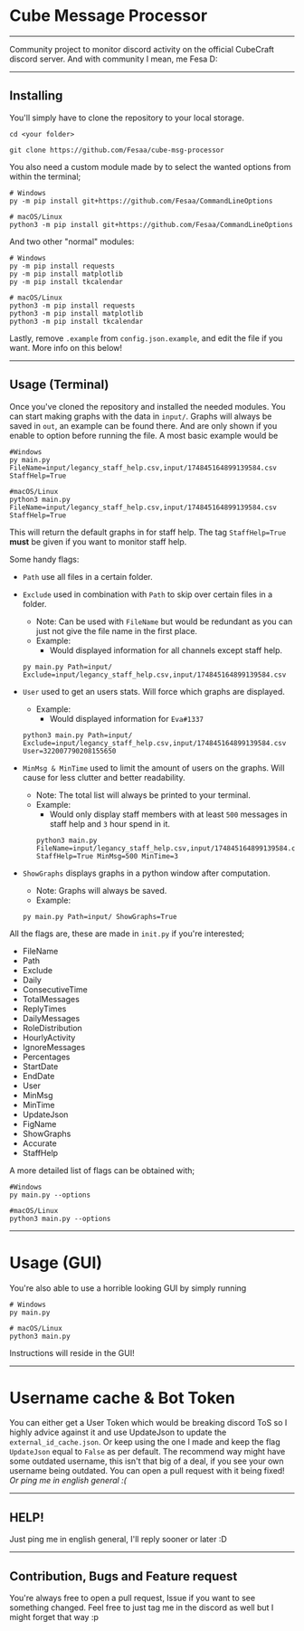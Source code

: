 # Cube Message Processor
___
Community project to monitor discord activity on the official CubeCraft discord server. 
And with community I mean, me Fesa D:
___
## Installing
You'll simply have to clone the repository to your local storage. 
```git
cd <your folder>

git clone https://github.com/Fesaa/cube-msg-processor
```
You also need a custom module made by to select the wanted options from within the terminal;
```git
# Windows
py -m pip install git+https://github.com/Fesaa/CommandLineOptions

# macOS/Linux
python3 -m pip install git+https://github.com/Fesaa/CommandLineOptions
```
And two other "normal" modules:
```git
# Windows
py -m pip install requests
py -m pip install matplotlib
py -m pip install tkcalendar

# macOS/Linux
python3 -m pip install requests
python3 -m pip install matplotlib
python3 -m pip install tkcalendar
```
Lastly, remove ```.example``` from ```config.json.example```, and edit the file if you want. More info on this below!
___
## Usage (Terminal)
Once you've cloned the repository and installed the needed modules. You can start making graphs with the data in ```input/```. 
Graphs will always be saved in ```out```, an example can be found there.
And are only shown if you enable to option before running the file. A most basic example would be
```git 
#Windows
py main.py FileName=input/legancy_staff_help.csv,input/174845164899139584.csv StaffHelp=True

#macOS/Linux
python3 main.py FileName=input/legancy_staff_help.csv,input/174845164899139584.csv StaffHelp=True
```
This will return the default graphs in for staff help. The tag ```StaffHelp=True``` **must** be given if you want to monitor staff help.

Some handy flags:
* ```Path``` use all files in a certain folder. 
* ```Exclude``` used in combination with ```Path``` to skip over certain files in a folder.
   * Note: Can be used with ```FileName``` but would be redundant as you can just not give the file name in the first place.
   * Example:
      * Would displayed information for all channels except staff help.
   ```git 
   py main.py Path=input/ Exclude=input/legancy_staff_help.csv,input/174845164899139584.csv
   ```
      

* ```User``` used to get an users stats. Will force which graphs are displayed.
   * Example: 
       * Would displayed information for ```Eva#1337```
   ```git
   python3 main.py Path=input/ Exclude=input/legancy_staff_help.csv,input/174845164899139584.csv User=322007790208155650
   ```
     

* ```MinMsg & MinTime``` used to limit the amount of users on the graphs. Will cause for less clutter and better readability.
   * Note: The total list will always be printed to your terminal.
   * Example: 
      * Would only display staff members with at least ```500``` messages in staff help and ```3``` hour spend in it.
      ```git
      python3 main.py FileName=input/legancy_staff_help.csv,input/174845164899139584.csv StaffHelp=True MinMsg=500 MinTime=3
      ```
      
* ```ShowGraphs``` displays graphs in a python window after computation.
   * Note: Graphs will always be saved.
   * Example: 
   ```git
   py main.py Path=input/ ShowGraphs=True
   ```

All the flags are, these are made in ```init.py``` if you're interested;
* FileName
* Path
* Exclude
* Daily
* ConsecutiveTime
* TotalMessages
* ReplyTimes
* DailyMessages
* RoleDistribution
* HourlyActivity
* IgnoreMessages
* Percentages
* StartDate
* EndDate
* User
* MinMsg
* MinTime
* UpdateJson
* FigName
* ShowGraphs
* Accurate
* StaffHelp

A more detailed list of flags can be obtained with;
```git
#Windows
py main.py --options

#macOS/Linux
python3 main.py --options
```
___
# Usage (GUI)
You're also able to use a horrible looking GUI by simply running 
```git
# Windows
py main.py

# macOS/Linux
python3 main.py
````
Instructions will reside in the GUI!
___
# Username cache & Bot Token
You can either get a User Token which would be breaking discord ToS so I highly advice against it and use UpdateJson to update the ```external_id_cache.json```. 
Or keep using the one I made and keep the flag ```UpdateJson``` equal to ```False``` as per default. The recommend way might have some outdated username, this isn't that big of a deal, if you see your own username being outdated. You can open a pull request with it being fixed! *Or ping me in english general :(*

___
## HELP!
Just ping me in english general, I'll reply sooner or later :D

___
## Contribution, Bugs and Feature request
You're always free to open a pull request, Issue if you want to see something changed. 
Feel free to just tag me in the discord as well but I might forget that way :p
